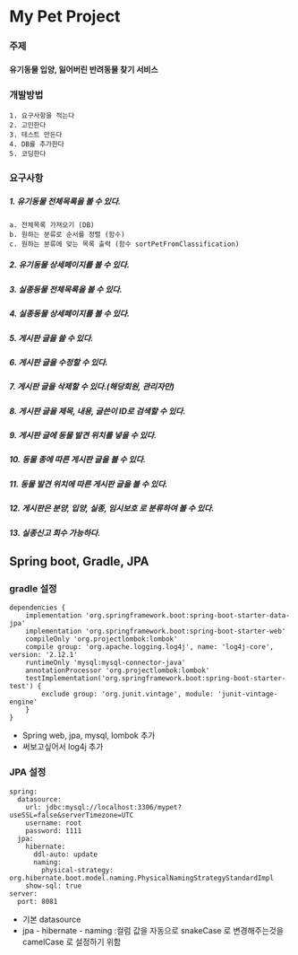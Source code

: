 # My Pet Project

### 주제
#### 유기동물 입양, 잃어버린 반려동물 찾기 서비스

### 개발방법
    1. 요구사항을 적는다
    2. 고민한다
    3. 테스트 만든다
    4. DB를 추가한다
    5. 코딩한다
    
### 요구사항
##### 1. 유기동물 전체목록을 볼 수 있다.
    a. 전체목록 가져오기 (DB)
    b. 원하는 분류로 순서를 정렬 (함수) 
    c. 원하는 분류에 맞는 목록 출력 (함수 sortPetFromClassification) 
    
##### 2. 유기동물 상세페이지를 볼 수 있다.  
##### 3. 실종동물 전체목록을 볼 수 있다.
##### 4. 실종동물 상세페이지를 볼 수 있다.
##### 5. 게시판 글을 쓸 수 있다.
##### 6. 게시판 글을 수정할 수 있다.
##### 7. 게시판 글을 삭제할 수 있다.(해당회원, 관리자만)
##### 8. 게시판 글을 제목, 내용, 글쓴이 ID로 검색할 수 있다.
##### 9. 게시판 글에 동물 발견 위치를 넣을 수 있다.
##### 10. 동물 종에 따른 게시판 글을 볼 수 있다.
##### 11. 동물 발견 위치에 따른 게시판 글을 볼 수 있다.
##### 12. 게시판은 분양, 입양, 실종, 임시보호 로 분류하여 볼 수 있다.
##### 13. 실종신고 회수 가능하다.
 


## Spring boot, Gradle, JPA

### gradle 설정
    dependencies {
        implementation 'org.springframework.boot:spring-boot-starter-data-jpa'
        implementation 'org.springframework.boot:spring-boot-starter-web'
        compileOnly 'org.projectlombok:lombok'
        compile group: 'org.apache.logging.log4j', name: 'log4j-core', version: '2.12.1'
        runtimeOnly 'mysql:mysql-connector-java'
        annotationProcessor 'org.projectlombok:lombok'
        testImplementation('org.springframework.boot:spring-boot-starter-test') {
            exclude group: 'org.junit.vintage', module: 'junit-vintage-engine'
        }
    }

- Spring web, jpa, mysql, lombok 추가
- 써보고싶어서 log4j 추가

### JPA 설정
    spring:
      datasource:
        url: jdbc:mysql://localhost:3306/mypet?useSSL=false&serverTimezone=UTC
        username: root
        password: 1111
      jpa:
        hibernate:
          ddl-auto: update
          naming:
            physical-strategy: org.hibernate.boot.model.naming.PhysicalNamingStrategyStandardImpl
        show-sql: true
    server:
      port: 8081
- 기본 datasource
- jpa - hibernate - naming :컬럼 값을 자동으로 snakeCase 로 변경해주는것을 camelCase 로 설정하기 위함